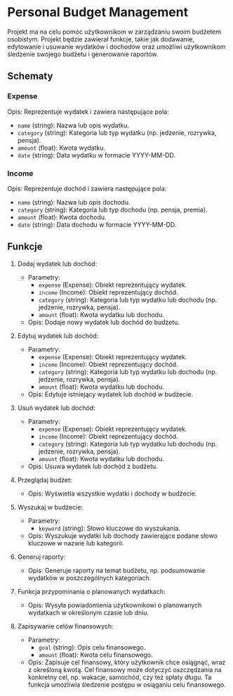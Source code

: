 # Personal Budget Management

Projekt ma na celu pomóc użytkownikom w zarządzaniu swoim budżetem osobistym. Projekt będzie zawierał funkcje, takie jak dodawanie, edytowanie i usuwanie wydatków i dochodów oraz umożliwi użytkownikom śledzenie swojego budżetu i generowanie raportów.

## Schematy

### Expense

Opis: Reprezentuje wydatek i zawiera następujące pola:

- `name` (string): Nazwa lub opis wydatku.
- `category` (string): Kategoria lub typ wydatku (np. jedzenie, rozrywka, pensja).
- `amount` (float): Kwota wydatku.
- `date` (string): Data wydatku w formacie YYYY-MM-DD.

### Income

Opis: Reprezentuje dochód i zawiera następujące pola:

- `name` (string): Nazwa lub opis dochodu.
- `category` (string): Kategoria lub typ dochodu (np. pensja, premia).
- `amount` (float): Kwota dochodu.
- `date` (string): Data dochodu w formacie YYYY-MM-DD.

## Funkcje

1. Dodaj wydatek lub dochód:
   - Parametry:
     - `expense` (Expense): Obiekt reprezentujący wydatek.
     - `income` (Income): Obiekt reprezentujący dochód.
     - `category` (string): Kategoria lub typ wydatku lub dochodu (np. jedzenie, rozrywka, pensja).
     - `amount` (float): Kwota wydatku lub dochodu.
   - Opis: Dodaje nowy wydatek lub dochód do budżetu.

2. Edytuj wydatek lub dochód:
   - Parametry:
     - `expense` (Expense): Obiekt reprezentujący wydatek.
     - `income` (Income): Obiekt reprezentujący dochód.
     - `category` (string): Kategoria lub typ wydatku lub dochodu (np. jedzenie, rozrywka, pensja).
     - `amount` (float): Kwota wydatku lub dochodu.
   - Opis: Edytuje istniejący wydatek lub dochód w budżecie.

3. Usuń wydatek lub dochód:
   - Parametry:
     - `expense` (Expense): Obiekt reprezentujący wydatek.
     - `income` (Income): Obiekt reprezentujący dochód.
     - `category` (string): Kategoria lub typ wydatku lub dochodu (np. jedzenie, rozrywka, pensja).
      - `amount` (float): Kwota wydatku lub dochodu.
   - Opis: Usuwa wydatek lub dochód z budżetu.

4. Przeglądaj budżet:
   - Opis: Wyświetla wszystkie wydatki i dochody w budżecie.

5. Wyszukaj w budżecie:
   - Parametry:
     - `keyword` (string): Słowo kluczowe do wyszukania.
   - Opis: Wyszukuje wydatki lub dochody zawierające podane słowo kluczowe w nazwie lub kategorii.

6. Generuj raporty:
   - Opis: Generuje raporty na temat budżetu, np. podsumowanie wydatków w poszczególnych kategoriach.

7. Funkcja przypominania o planowanych wydatkach:
   - Opis: Wysyła powiadomienia użytkownikowi o planowanych wydatkach w określonym czasie lub dniu.

8. Zapisywanie celów finansowych:
   - Parametry:
     - `goal` (string): Opis celu finansowego.
     - `amount` (float): Kwota celu finansowego.
   - Opis: Zapisuje cel finansowy, który użytkownik chce osiągnąć, wraz z określoną kwotą. Cel finansowy może dotyczyć oszczędzania na konkretny cel, np. wakacje, samochód, czy też spłaty długu. Ta funkcja umożliwia śledzenie postępu w osiąganiu celu finansowego.
  
